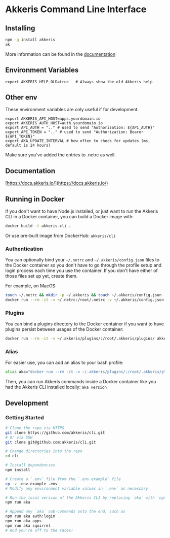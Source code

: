 # Akkeris Command Line Interface

## Installing

```bash
npm -g install akkeris
ak
```

More information can be found in the [documentation](https://docs.akkeris.io/getting-started/prerequisites-and-installing)

## Environment Variables

```
export AKKERIS_HELP_OLD=true   # Always show the old Akkeris help
```

## Other env

These environment variables are only useful if for development.

```
export AKKERIS_API_HOST=apps.yourdomain.io
export AKKERIS_AUTH_HOST=auth.yourdomain.io
export API_AUTH = ".." # used to send "Authorization: ${API_AUTH}"
export API_TOKEN = ".." # used to send "Authorization: Bearer ${API_TOKEN}"
export AKA_UPDATE_INTERVAL # how often to check for updates (ms, default is 24 hours)
```

Make sure you've added the entries to .netrc as well.

## Documentation

[https://docs.akkeris.io/](https://docs.akkeris.io/)

## Running in Docker

If you don't want to have Node.js installed, or just want to run the Akkeris CLI in a Docker container, you can build a Docker image with:

```bash
docker build -t akkeris-cli .
```

Or use pre-built image from DockerHub: `akkeris/cli`

### Authentication

You can optionally bind your `~/.netrc` and `~/.akkeris/config.json` files to the Docker container so you don't have to go through the profile setup and login process each time you use the container. If you don't have either of those files set up yet, create them.

For example, on MacOS:

```bash
touch ~/.netrc && mkdir -p ~/.akkeris && touch ~/.akkeris/config.json
docker run --rm -it -v ~/.netrc:/root/.netrc -v ~/.akkeris/config.json:/root/.akkeris/config.json akkeris/cli [COMMAND]
```

### Plugins

You can bind a plugins directory to the Docker container if you want to have plugins persist between usages of the Docker container:

```bash
docker run --rm -it -v ~/.akkeris/plugins/:/root/.akkeris/plugins/ akkeris/cli [COMMAND]
```

### Alias

For easier use, you can add an alias to your bash profile:

```bash
alias aka="docker run --rm -it -v ~/.akkeris/plugins/:/root/.akkeris/plugins/ -v ~/.netrc:/root/.netrc -v ~/.akkeris/config.json:/root/.akkeris/config.json akkeris/cli"
```

Then, you can run Akkeris commands inside a Docker container like you had the Akkeris CLI installed locally: `aka version`

## Development

### Getting Started

```bash
# Clone the repo via HTTPS
git clone https://github.com/akkeris/cli.git
# Or via SSH
git clone git@github.com:akkeris/cli.git

# Change directories into the repo
cd cli

# Install dependencies
npm install

# Create a `.env` file from the `.env.example` file
cp -v .env.example .env
# Modify any environment variable values in `.env` as necessary

# Run the local version of the Akkeris CLI by replacing `aka` with `npm run aka`
npm run aka

# Append any `aka` sub-commands onto the end, such as
npm run aka auth:login
npm run aka apps
npm run aka squirrel
# And you're off to the races!
```
